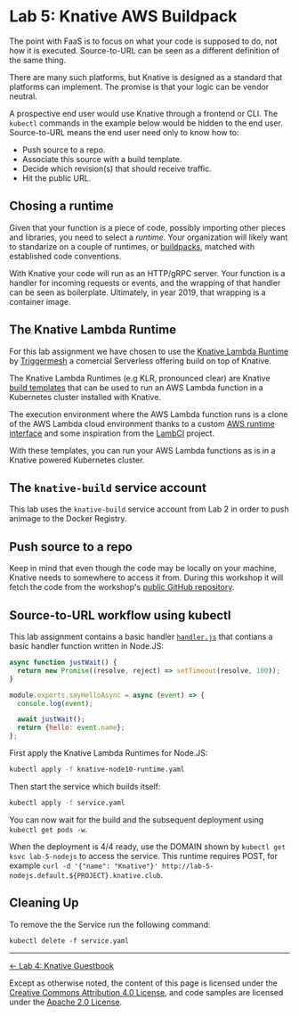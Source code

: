 # Lab 5: Knative AWS Buildpack

The point with FaaS is to focus on what your code is supposed to do, not how it
is executed. Source-to-URL can be seen as a different definition of the same
thing.

There are many such platforms, but Knative is designed as a standard that
platforms can implement. The promise is that your logic can be vendor neutral.

A prospective end user would use Knative through a frontend or CLI.
The `kubectl` commands in the example below would be hidden to the end user.
Source-to-URL means the end user need only to know how to:
 * Push source to a repo.
 * Associate this source with a build template.
 * Decide which revision(s) that should receive traffic.
 * Hit the public URL.

## Chosing a runtime

Given that your function is a piece of code, possibly importing other pieces and
libraries, you need to select a _runtime_. Your organization will likely want to
standarize on a couple of runtimes, or [buildpacks][buildpacks], matched with
established code conventions.

[buildpacks]: https://buildpacks.io/

With Knative your code will run as an HTTP/gRPC server. Your function is a
handler for incoming requests or events, and the wrapping of that handler can be
seen as boilerplate. Ultimately, in year 2019, that wrapping is a container
image.

## The Knative Lambda Runtime

For this lab assignment we have chosen to use the
[Knative Lambda Runtime][knative-labda-runtime] by [Triggermesh][triggermesh]
a comercial Serverless offering build on top of Knative.

[knative-labda-runtime]: https://github.com/triggermesh/knative-lambda-runtime
[triggermesh]: https://triggermesh.com/

The Knative Lambda Runtimes (e.g KLR, pronounced clear) are Knative [build
templates][knative-build-templates] that can be used to run an AWS Lambda
function in a Kubernetes cluster installed with Knative.

[knative-build-templates]: https://github.com/knative/build-templates

The execution environment where the AWS Lambda function runs is a clone of the
AWS Lambda cloud environment thanks to a custom [AWS runtime
interface][aws-custom-runtime] and some inspiration from the [LambCI][labdci]
project.

[aws-custom-runtime]: https://github.com/triggermesh/aws-custom-runtime
[labdci]: https://github.com/lambci/docker-lambda

With these templates, you can run your AWS Lambda functions as is in a Knative
powered Kubernetes cluster.

## The `knative-build` service account

This lab uses the `knative-build` service account from Lab 2 in order to push
animage to the Docker Registry.

## Push source to a repo

Keep in mind that even though the code may be locally on your machine,
Knative needs to somewhere to access it from. During this workshop it will fetch
the code from the workshop's [public GitHub repository][workshop-git].

[workshop-git]: https://github.com/evry-bergen/knative-workshop

## Source-to-URL workflow using kubectl

This lab assignment contains a basic handler [`handler.js`](./handler.js) that
contians a basic handler function written in Node.JS:

```js
async function justWait() {
  return new Promise((resolve, reject) => setTimeout(resolve, 100));
}

module.exports.sayHelloAsync = async (event) => {
  console.log(event);

  await justWait();
  return {hello: event.name};
};
```

First apply the Knative Lambda Runtimes for Node.JS:

```bash
kubectl apply -f knative-node10-runtime.yaml
```

Then start the service which builds itself:

```bash
kubectl apply -f service.yaml
```

You can now wait for the build and the subsequent deployment using `kubectl get
pods -w`.

When the deployment is 4/4 ready, use the DOMAIN shown by `kubectl get ksvc
lab-5-nodejs` to access the service. This runtime requires POST, for
example `curl -d '{"name": "Knative"}' http://lab-5-nodejs.default.${PROJECT}.knative.club`.

## Cleaning Up

To remove the the Service run the following command:

```shell
kubectl delete -f service.yaml
```

---

<p align="left"><a href="../2-build">← Lab 4: Knative Guestbook</a></p>

Except as otherwise noted, the content of this page is licensed under the
[Creative Commons Attribution 4.0 License][cc-by], and code samples are licensed
under the [Apache 2.0 License][apache-2-0].

[cc-by]: https://creativecommons.org/licenses/by/4.0/
[apache-2-0]: https://www.apache.org/licenses/LICENSE-2.0
